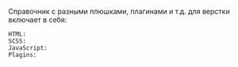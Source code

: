 Справочник с разными плюшками, плагинами и т.д. для верстки  включает в себя:

    HTML:
    SCSS:
    JavaScript:
    Plagins: